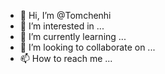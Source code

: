 - 👋 Hi, I’m @Tomchenhi
- 👀 I’m interested in ...
- 🌱 I’m currently learning ...
- 💞️ I’m looking to collaborate on ...
- 📫 How to reach me ...

<!---
Tomchenhi/Tomchenhi is a ✨ special ✨ repository because its `README.md` (this file) appears on your GitHub profile.
You can click the Preview link to take a look at your changes.
--->
